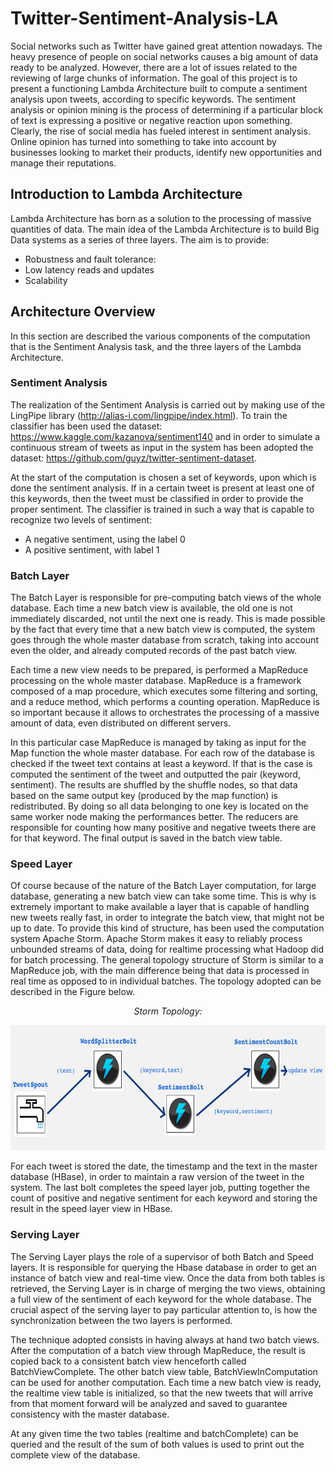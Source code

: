# Twitter-Sentiment-Analysis-LA
Social networks such as Twitter have gained great attention nowadays. The heavy presence of people on social networks causes a big amount of data ready to be analyzed. However, there are a lot of issues related to the reviewing of large chunks of information. 
The goal of this project is to present a functioning Lambda Architecture built to compute a sentiment analysis upon tweets, according to specific keywords.
The sentiment analysis or opinion mining is the process of determining if a particular block of text is expressing a positive or negative reaction upon something. Clearly, the rise of social media has fueled interest in sentiment analysis. Online opinion has turned into something to take into account by businesses looking to market their products, identify new opportunities and manage their reputations.

## Introduction to Lambda Architecture
Lambda Architecture has born as a solution to the processing of massive quantities of data. The main idea of the Lambda Architecture is to build Big Data systems as a series of three layers. The aim is to provide:
- Robustness and fault tolerance:
- Low latency reads and updates
- Scalability

## Architecture Overview
In this section are described the various components of the computation that is the Sentiment Analysis task, and the three layers of the Lambda Architecture.

### Sentiment Analysis
The realization of the Sentiment Analysis is carried out by making use of the LingPipe library (http://alias-i.com/lingpipe/index.html). To train the classifier has been used the dataset: https://www.kaggle.com/kazanova/sentiment140 and in order to simulate a continuous stream of tweets as input in the system has been adopted the dataset: https://github.com/guyz/twitter-sentiment-dataset.

At the start of the computation is chosen a set of keywords, upon which is done the sentiment analysis. If in a certain tweet is present at least one of this keywords, then the tweet must be classified in order to provide the proper sentiment.
The classifier is trained in such a way that is capable to recognize two levels of sentiment:
- A negative sentiment, using the label 0 
- A positive sentiment, with label 1

### Batch Layer
The Batch Layer is responsible for pre-computing batch views of the whole database. Each time a new batch view is available, the old one is not immediately discarded, not until the next one is ready. This is made possible by the fact that every time that a new batch view is computed, the system goes through the whole master database from scratch, taking into account even the older, and already computed records of the past batch view.

Each time a new view needs to be prepared, is performed a MapReduce processing on the whole master database. MapReduce is a framework composed of a map procedure, which executes some filtering and sorting, and a reduce method, which performs a counting operation. MapReduce is so important because it allows to orchestrates the processing of a massive amount of data, even distributed on different servers. 

In this particular case MapReduce is managed by taking as input for the Map function the whole master database. For each row of the database is checked if the tweet text contains at least a keyword. If that is the case is computed the sentiment of the tweet and outputted the pair (keyword, sentiment). The results are shuffled by the shuffle nodes, so that data based on the same output key (produced by the map function) is redistributed. By doing so all data belonging to one key is located on the same worker node making the performances better. The reducers are responsible for counting how many positive and negative tweets there are for that keyword. The final output is saved in the batch view table.

### Speed Layer

Of course because of the nature of the Batch Layer computation, for large database, generating a new batch view can take some time. This is why is extremely important to make available a layer that is capable of handling new tweets really fast, in order to integrate the batch view, that might not be up to date.
To provide this kind of structure, has been used the computation system Apache Storm. Apache Storm makes it easy to reliably process unbounded streams of data, doing for realtime processing what Hadoop did for batch processing. The general topology structure of Storm is similar to a MapReduce job, with the main difference being that data is processed in real time as opposed to in individual batches. The topology adopted can be described in the Figure below.

<p align="center">
    <i>Storm Topology:</i>
</p>
<p float="left" align="center">
  <img src="./img/storm_topology.jpg" width="650" height="200" />
</p>

For each tweet is stored the date, the timestamp and the text in the master database (HBase), in order to maintain a raw version of the tweet in the system. The last bolt completes the speed layer job, putting together the count of positive and negative sentiment for each keyword and storing the result in the speed layer view in HBase.


### Serving Layer

The Serving Layer plays the role of a supervisor of both Batch and Speed layers. It is responsible for querying the Hbase database in order to get an instance of batch view and real-time view. Once the data from both tables is retrieved, the Serving Layer is in charge of merging the two views, obtaining a full view of the sentiment of each keyword for the whole database. The crucial aspect of the serving layer to pay particular attention to, is how the synchronization between the two layers is performed.

The technique adopted consists in having always at hand two batch views. After the computation of a batch view through MapReduce, the result is copied back to a consistent batch view henceforth called BatchViewComplete. The other batch view table, BatchViewInComputation can be used for another computation. Each time a new batch view is ready, the realtime view table is initialized, so that the new tweets that will arrive from that moment forward will be analyzed and saved to guarantee consistency with the master database.

At any given time the two tables (realtime and batchComplete) can be queried and the result of the sum of both values is used to print out the complete view of the database.
